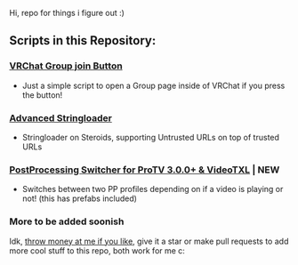 Hi, repo for things i figure out :)

## Scripts in this Repository:
### [VRChat Group join Button](https://github.com/vesturo/VRC-Scripts-by-Vee/tree/main/scripts/CreatorEconomy)
- Just a simple script to open a Group page inside of VRChat if you press the button!
### [Advanced Stringloader](https://github.com/vesturo/VRC-Scripts-by-Vee/tree/main/scripts/Stringloading)
- Stringloader on Steroids, supporting Untrusted URLs on top of trusted URLs
### [PostProcessing Switcher for ProTV 3.0.0+ & VideoTXL](https://github.com/vesturo/VRC-Scripts-by-Vee/tree/main/scripts/PostProcessing%20Switch) | NEW
- Switches between two PP profiles depending on if a video is playing or not! (this has prefabs included)
### More to be added soonish


Idk, [throw money at me if you like](https://ko-fi.com/vesturo), give it a star or make pull requests to add more cool stuff to this repo, both work for me c:
